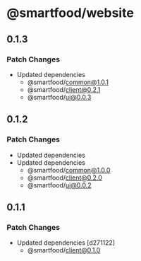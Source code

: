 # @smartfood/website

## 0.1.3

### Patch Changes

- Updated dependencies
  - @smartfood/common@1.0.1
  - @smartfood/client@0.2.1
  - @smartfood/ui@0.0.3

## 0.1.2

### Patch Changes

- Updated dependencies
- Updated dependencies
  - @smartfood/common@1.0.0
  - @smartfood/client@0.2.0
  - @smartfood/ui@0.0.2

## 0.1.1

### Patch Changes

- Updated dependencies [d271122]
  - @smartfood/client@0.1.0
